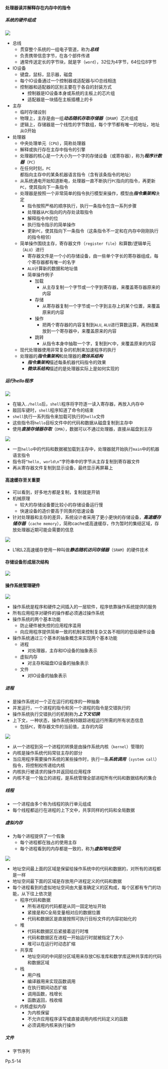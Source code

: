 #### 处理器读并解释存在内存中的指令

##### 系统的硬件组成

![](https://inasa.dev/image/csapp/1.png)



-   总线
    -   贯穿整个系统的一组电子管道，称为***总线***
    -   负责携带信息字节，在各个部件传递
    -   通常传送定长的字节块，就是字（`word`），32位为4字节，64位位8字节
-   IO设备
    -   键盘，鼠标，显示器，磁盘
    -   每个IO设备通过一个控制器或适配器与IO总线相连
    -   控制器和适配器的区别主要在于各自的封装方式
        -   控制器是IO设备本身或系统的主板上的芯片组
        -   适配器是一块插在主板插槽上的卡
-   主存
    -   临时存储设别
    -   物理上，主存是由一组***动态随机存取存储器***（`DRAM`）芯片组成
    -   逻辑上，存储器是一个线性的字节数组，每个字节都有唯一的地址，地址从0开始
-   处理器
    -   中央处理单元（`CPU`），简称处理器
    -   解释或执行存在主存中指令的引擎
    -   处理器的核心是一个大小为一个字的存储设备（或寄存器），称为***程序计数器***（`PC`）
    -   在任何时刻，`PC`都指向主存中的某条机器语言指令（含有该条指令的地址）
    -   从系统通电开始知道断电，处理器一直不断执行`PC`指向的指令，再更新`PC`，使其指向下一条指令
    -   处理器是按照一个非常简单的指令执行模型来操作，模型由***指令集架构***决定
        -   指令按照严格的顺序执行，执行一条指令包含一系列步骤
        -   处理器从`PC`指向的内存处读取指令
        -   解释指令中的位
        -   执行指令指示的简单操作
        -   更新`PC`，使其指向下一条指令（这条指令不一定和在内存中刚刚执行的指令相邻）
    -   简单操作围绕主存，寄存器文件（`register file`）和算数/逻辑单元（`ALU`）进行
        -   寄存器文件是一个小的存储设备，由一些单个字长的寄存器组成，每个寄存器都有唯一的名字
        -   `ALU`计算新的数据和地址值
        -   简单操作例子
            -   加载
                -   从主存复制一个字节或一个字到寄存器，来覆盖寄存器原来的内容
            -   存储
                -   从寄存器复制一个字节或一个字到主存上的某个位置，来覆盖原来的内容
            -   操作
                -   把两个寄存器的内容复制到`ALU`, `ALU`进行算数运算，再把结果放到一个寄存器中，来覆盖原来的内容
            -   跳转
                -   从指令本身中抽取一个字，复制到`PC`中，来覆盖原来的内容
    -   现代处理器使用非常复杂的机制来加速程序的执行
    -   处理器的***指令集架构***和处理器的***微体系结构***
        -   ***指令集架构***描述每条机器代码指令的效果
        -   ***微体系结构***描述的是处理器实际上是如何实现的

##### 运行hello程序

![](https://inasa.dev/image/csapp/2.png)

-   在输入`./hello`后，`shell`程序将字符逐一读入寄存器，再放入内存中
-   敲回车键时，`shell`程序知道了命令的结束
-   `shell`执行一系列指令来加载可执行的`hello`文件
-   这些指令将`hello`目标文件中的代码和数据从磁盘复制到主存中
-   使用***直接存储器存取***（`DMA`），数据可以不通过处理器，直接从磁盘到主存

![](https://inasa.dev/image/csapp/3.png)

-   一旦`hello`中的代码和数据被加载到主存中，处理器就开始执行`main`中的机器语言指令
-   指令将`“hello, world\n”`字符串中的字节从主存复制到寄存器文件
-   再从寄存器文件复制到显示设备，最终显示再屏幕上



#### 高速缓存至关重要

-   可以看到，好多地方都是复制，复制就是开销
-   机械原理
    -   较大的存储设备要比较小的存储设备运行慢
    -   快速设备的造价要高于同类的低速设备
-   针对处理器和主存的差异，系统设计者采用了更小更快的存储设备，***高速缓存储存器***（`cache memory`），简称cache或高速缓存，作为暂时的集结区域，存放处理器近期可能会需要的信息

![](https://inasa.dev/image/csapp/4.png)

-   L1和L2高速缓存使用一种叫做***静态随机访问存储器***（`SRAM`）的硬件技术



#### 存储设备形成层次结构

![](https://inasa.dev/image/csapp/5.png)

#### 操作系统管理硬件

![](https://inasa.dev/image/csapp/6.png)





-   操作系统是程序和硬件之间插入的一层软件，程序依靠操作系统提供的服务
-   所有应用程序对硬件的操作都必须通过操作系统
-   操作系统的两个基本功能
    -   防止硬件被失控的应用程序滥用
    -   向应用程序提供简单一致的机制来控制复杂又各不相同的低级硬件设备
-   操作系统通过三个基本的抽象概念来实现两个基本功能
    -   进程
        -   对处理器，主存和IO设备的抽象表示
    -   虚拟内存
        -   对主存和磁盘IO设备的抽象表示
    -   文件
        -   对IO设备的抽象表示

##### 进程

-   是操作系统对一个正在运行的程序的一种抽象
-   并发运行，一个进程的指令和另一个进程的指令是交错执行的
-   操作系统执行交错执行的机制称为***上下文切换***
-   上下文，一种状态，操作系统保持跟踪进程运行所需的所有状态信息
    -   包括`PC`，寄存器文件的当前值，主存的内容

![](https://inasa.dev/image/csapp/7.png)

-   从一个进程到另一个进程的转换是由操作系统内核（`kernel`）管理的
-   内核是操作系统代码常驻主存的部分
-   当应用程序需要操作系统的某些操作时，执行一条***系统调用***（`system call`）指令，将控制权传递给内核
-   内核执行被请求的操作并返回给应用程序
-   内核不是一个独立的进程，是系统管理全部进程所有代码和数据结构的集合



##### 线程

-   一个进程由多个称为线程的执行单元组成
-   每个线程都运行在进程的上下文中，共享同样的代码和全局数据



##### 虚拟内存

-   为每个进程提供了一个假象
    -   每个进程都在独占的使用主存
    -   每个进程看到的内存都是一致的，称为***虚拟地址空间***

![](https://inasa.dev/image/csapp/8.png)

-   地址空间最上面的区域是保留给操作系统中的代码和数据的，对所有的进程都是一样
-   地址空间最下面的区域是存放用户进程定义的代码和数据
-   每个进程看到的虚拟地址空间由大量准确定义的区构成，每个区都有专门的功能，从下往上依次是
    -   程序代码和数据
        -   所有进程的代码都是从同一固定地址开始
        -   紧接是和C全局变量相对应的数据位置
        -   代码和数据区是直接按照可执行目标文件的内容初始化的
    -   堆
        -   代码和数据区后紧接着运行时堆
        -   代码和数据区在进程一开始运行时就被指定了大小
        -   堆可以在运行时动态扩缩
    -   共享库
        -   地址空间的中间部分区域用来存放C标准库和数学库这种共享库的代码和数据区域
    -   栈
        -   用户栈
        -   编译器用来实现函数调用
        -   在执行期间动态扩缩
        -   调用函数，栈增长
        -   函数返回，栈收缩
    -   内核虚拟内存
        -   为内核保留
        -   不允许应用程序读写或直接调用内核代码定义的函数
        -   必须调用内核来执行操作



##### 文件

-   字节序列



Pp.5-14